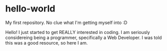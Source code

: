 # hello-world
My first repository. No clue what I'm getting myself into :D

Hello! I just started to get REALLY interested in coding.
I am seriously considereing being a programmer, specifically a Web Developer.
I was told this was a good resource, so here I am.
